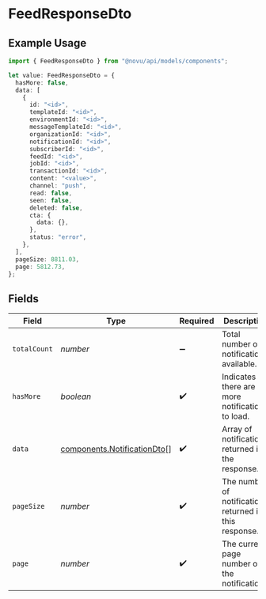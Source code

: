 # FeedResponseDto

## Example Usage

```typescript
import { FeedResponseDto } from "@novu/api/models/components";

let value: FeedResponseDto = {
  hasMore: false,
  data: [
    {
      id: "<id>",
      templateId: "<id>",
      environmentId: "<id>",
      messageTemplateId: "<id>",
      organizationId: "<id>",
      notificationId: "<id>",
      subscriberId: "<id>",
      feedId: "<id>",
      jobId: "<id>",
      transactionId: "<id>",
      content: "<value>",
      channel: "push",
      read: false,
      seen: false,
      deleted: false,
      cta: {
        data: {},
      },
      status: "error",
    },
  ],
  pageSize: 8811.03,
  page: 5812.73,
};
```

## Fields

| Field                                                                      | Type                                                                       | Required                                                                   | Description                                                                |
| -------------------------------------------------------------------------- | -------------------------------------------------------------------------- | -------------------------------------------------------------------------- | -------------------------------------------------------------------------- |
| `totalCount`                                                               | *number*                                                                   | :heavy_minus_sign:                                                         | Total number of notifications available.                                   |
| `hasMore`                                                                  | *boolean*                                                                  | :heavy_check_mark:                                                         | Indicates if there are more notifications to load.                         |
| `data`                                                                     | [components.NotificationDto](../../models/components/notificationdto.md)[] | :heavy_check_mark:                                                         | Array of notifications returned in the response.                           |
| `pageSize`                                                                 | *number*                                                                   | :heavy_check_mark:                                                         | The number of notifications returned in this response.                     |
| `page`                                                                     | *number*                                                                   | :heavy_check_mark:                                                         | The current page number of the notifications.                              |